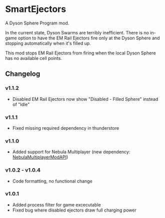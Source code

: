 # SmartEjectors
A Dyson Sphere Program mod.

In the current state, Dyson Swarms are terribly inefficient. There is no in-game option to have the EM Rail Ejectors fire only at the Dyson Sphere and stopping automatically when it's filled up.

This mod stops EM Rail Ejectors from firing when the local Dyson Sphere has no available cell points.

## Changelog
### v1.1.2
- Disabled EM Rail Ejectors now show "Disabled - Filled Sphere" instead of "Idle"
### v1.1.1
- Fixed missing required dependency in thunderstore
### v1.1.0
- Added support for Nebula Multiplayer (new dependency: [NebulaMultiplayerModAPI](https://dsp.thunderstore.io/package/nebula/NebulaMultiplayerModApi/))
### v1.0.2 - v1.0.4
- Code formatting, no functional change
### v1.0.1
- Added process filter for game excecutable
- Fixed bug where disabled ejectors draw full charging power
